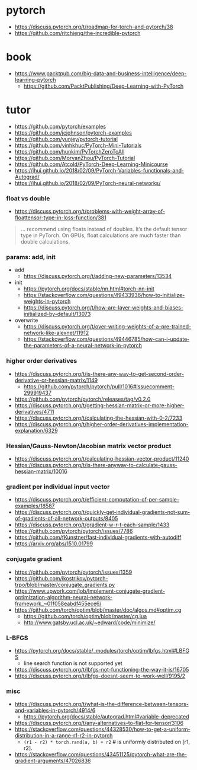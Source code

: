 # pytorch
* https://discuss.pytorch.org/t/roadmap-for-torch-and-pytorch/38
* https://github.com/ritchieng/the-incredible-pytorch

# book
* https://www.packtpub.com/big-data-and-business-intelligence/deep-learning-pytorch
  * https://github.com/PacktPublishing/Deep-Learning-with-PyTorch

# tutor
* https://github.com/pytorch/examples
* https://github.com/jcjohnson/pytorch-examples
* https://github.com/yunjey/pytorch-tutorial
* https://github.com/vinhkhuc/PyTorch-Mini-Tutorials
* https://github.com/hunkim/PyTorchZeroToAll
* https://github.com/MorvanZhou/PyTorch-Tutorial
* https://github.com/Atcold/PyTorch-Deep-Learning-Minicourse
* https://jhui.github.io/2018/02/09/PyTorch-Variables-functionals-and-Autograd/
* https://jhui.github.io/2018/02/09/PyTorch-neural-networks/

### float vs double
* https://discuss.pytorch.org/t/problems-with-weight-array-of-floattensor-type-in-loss-function/381
> ... recommend using floats instead of doubles. It’s the default tensor type in PyTorch.
On GPUs, float calculations are much faster than double calculations.

### params: add, init
* add
  * https://discuss.pytorch.org/t/adding-new-parameters/13534
* init
  * https://pytorch.org/docs/stable/nn.html#torch-nn-init
  * https://stackoverflow.com/questions/49433936/how-to-initialize-weights-in-pytorch
  * https://discuss.pytorch.org/t/how-are-layer-weights-and-biases-initialized-by-default/13073
* overwrite
  * https://discuss.pytorch.org/t/over-writing-weights-of-a-pre-trained-network-like-alexnet/11912
  * https://stackoverflow.com/questions/49446785/how-can-i-update-the-parameters-of-a-neural-network-in-pytorch

### higher order derivatives
* https://discuss.pytorch.org/t/is-there-any-way-to-get-second-order-derivative-or-hessian-matrix/1149
  * https://github.com/pytorch/pytorch/pull/1016#issuecomment-299919437
* https://github.com/pytorch/pytorch/releases/tag/v0.2.0
* https://discuss.pytorch.org/t/getting-hessian-matrix-or-more-higher-derivatives/4711
* https://discuss.pytorch.org/t/calculating-the-hessian-with-0-2/7233
* https://discuss.pytorch.org/t/higher-order-derivatives-implementation-explanation/6329

### Hessian/Gauss-Newton/Jacobian matrix vector product
* https://discuss.pytorch.org/t/calculating-hessian-vector-product/11240
* https://discuss.pytorch.org/t/is-there-anyway-to-calculate-gauss-hessian-matrix/10016

### gradient per individual input vector
* https://discuss.pytorch.org/t/efficient-computation-of-per-sample-examples/18587
* https://discuss.pytorch.org/t/quickly-get-individual-gradients-not-sum-of-gradients-of-all-network-outputs/8405
* https://discuss.pytorch.org/t/gradient-w-r-t-each-sample/1433
* https://github.com/pytorch/pytorch/issues/7786
* https://github.com/fKunstner/fast-individual-gradients-with-autodiff
* https://arxiv.org/abs/1510.01799

### conjugate gradient
* https://github.com/pytorch/pytorch/issues/1359
* https://github.com/ikostrikov/pytorch-trpo/blob/master/conjugate_gradients.py
* https://www.upwork.com/job/Implement-conjugate-gradient-optimization-algorithm-neural-network-framework_~01f058eabdf455ece6/
* https://github.com/torch/optim/blob/master/doc/algos.md#optim.cg
  * https://github.com/torch/optim/blob/master/cg.lua
  * http://www.gatsby.ucl.ac.uk/~edward/code/minimize/

### L-BFGS
* https://pytorch.org/docs/stable/_modules/torch/optim/lbfgs.html#LBFGS
  * line search function is not supported yet
* https://discuss.pytorch.org/t/lbfgs-not-functioning-the-way-it-is/16705
* https://discuss.pytorch.org/t/lbfgs-doesnt-seem-to-work-well/9195/2

### misc
* https://discuss.pytorch.org/t/what-is-the-difference-between-tensors-and-variables-in-pytorch/4914/6
  * https://pytorch.org/docs/stable/autograd.html#variable-deprecated
* https://discuss.pytorch.org/t/any-alternatives-to-flat-for-tensor/3106
* https://stackoverflow.com/questions/44328530/how-to-get-a-uniform-distribution-in-a-range-r1-r2-in-pytorch
  * `(r1 - r2) * torch.rand(a, b) + r2` # is uniformly distributed on [r1, r2].
* https://stackoverflow.com/questions/43451125/pytorch-what-are-the-gradient-arguments/47026836
